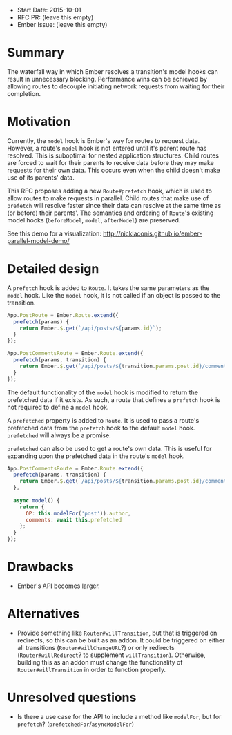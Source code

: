 - Start Date: 2015-10-01
- RFC PR: (leave this empty)
- Ember Issue: (leave this empty)

# Summary

The waterfall way in which Ember resolves a transition's model hooks can result in unnecessary blocking.
Performance wins can be achieved by allowing routes to decouple initiating network requests from waiting for their completion.

# Motivation

Currently, the `model` hook is Ember's way for routes to request data.
However, a route's `model` hook is not entered until it's parent route has resolved.
This is suboptimal for nested application structures.
Child routes are forced to wait for their parents to receive data before they may make requests for their own data.
This occurs even when the child doesn't make use of its parents' data.

This RFC proposes adding a new `Route#prefetch` hook, which is used to allow routes to make requests in parallel.
Child routes that make use of `prefetch` will resolve faster since their data can resolve at the same time as (or before) their parents'.
The semantics and ordering of `Route`'s existing model hooks (`beforeModel`, `model`, `afterModel`) are preserved.

See this demo for a visualization: http://nickiaconis.github.io/ember-parallel-model-demo/

# Detailed design

A `prefetch` hook is added to `Route`.
It takes the same parameters as the `model` hook.
Like the `model` hook, it is not called if an object is passed to the transition.

```javascript
App.PostRoute = Ember.Route.extend({
  prefetch(params) {
    return Ember.$.get(`/api/posts/${params.id}`);
  }
});

App.PostCommentsRoute = Ember.Route.extend({
  prefetch(params, transition) {
    return Ember.$.get(`/api/posts/${transition.params.post.id}/comments`);
  }
});
```

The default functionality of the `model` hook is modified to return the prefetched data if it exists.
As such, a route that defines a `prefetch` hook is not required to define a `model` hook.

A `prefetched` property is added to `Route`.
It is used to pass a route's prefetched data from the `prefetch` hook to the default `model` hook.
`prefetched` will always be a promise.

`prefetched` can also be used to get a route's own data.
This is useful for expanding upon the prefetched data in the route's `model` hook.

```javascript
App.PostCommentsRoute = Ember.Route.extend({
  prefetch(params, transition) {
    return Ember.$.get(`/api/posts/${transition.params.post.id}/comments`);
  },
  
  async model() {
    return {
      OP: this.modelFor('post')).author,
      comments: await this.prefetched
    };
  }
});
```

# Drawbacks

- Ember's API becomes larger.

# Alternatives

- Provide something like `Router#willTransition`, but that is triggered on redirects, so this can be built as an addon. It could be triggered on either all transitions (`Router#willChangeURL`?) or only redirects (`Router#willRedirect`? to supplement `willTransition`). Otherwise, building this as an addon must change the functionality of `Router#willTransition` in order to function properly.

# Unresolved questions

- Is there a use case for the API to include a method like `modelFor`, but for `prefetch`? (`prefetchedFor`/`asyncModelFor`)
